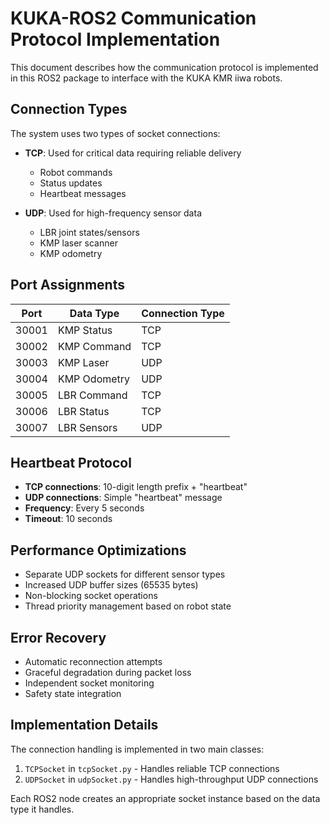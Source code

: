 # KUKA-ROS2 Communication Protocol Implementation

This document describes how the communication protocol is implemented in this ROS2 package to interface with the KUKA KMR iiwa robots.

## Connection Types

The system uses two types of socket connections:

- **TCP**: Used for critical data requiring reliable delivery
  - Robot commands
  - Status updates
  - Heartbeat messages
  
- **UDP**: Used for high-frequency sensor data
  - LBR joint states/sensors
  - KMP laser scanner
  - KMP odometry

## Port Assignments

| Port   | Data Type         | Connection Type |
|--------|-------------------|----------------|
| 30001  | KMP Status        | TCP            |
| 30002  | KMP Command       | TCP            |
| 30003  | KMP Laser         | UDP            |
| 30004  | KMP Odometry      | UDP            |
| 30005  | LBR Command       | TCP            |
| 30006  | LBR Status        | TCP            |
| 30007  | LBR Sensors       | UDP            |

## Heartbeat Protocol

- **TCP connections**: 10-digit length prefix + "heartbeat"
- **UDP connections**: Simple "heartbeat" message
- **Frequency**: Every 5 seconds
- **Timeout**: 10 seconds

## Performance Optimizations

- Separate UDP sockets for different sensor types
- Increased UDP buffer sizes (65535 bytes)
- Non-blocking socket operations
- Thread priority management based on robot state

## Error Recovery

- Automatic reconnection attempts
- Graceful degradation during packet loss
- Independent socket monitoring
- Safety state integration

## Implementation Details

The connection handling is implemented in two main classes:

1. `TCPSocket` in `tcpSocket.py` - Handles reliable TCP connections
2. `UDPSocket` in `udpSocket.py` - Handles high-throughput UDP connections

Each ROS2 node creates an appropriate socket instance based on the data type it handles.
